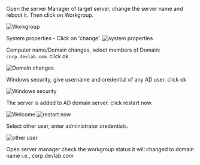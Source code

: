 Open the server Manager of target server, change the server name and reboot it. Then click on Workgroup.

![Workgroup](https://github.com/NallaTeja/CyberArk-PAS/assets/145950340/2ad5294a-3443-4715-a410-c7e1c8506840)

System properties - Click on 'change'.
![system properties](https://github.com/NallaTeja/CyberArk-PAS/assets/145950340/2cc37ad3-66d5-437b-8b76-fd1286400d71)

Computer name/Domain changes, select members of Domain: `corp.devlab.com`. click ok

![Domain changes](https://github.com/NallaTeja/CyberArk-PAS/assets/145950340/26900638-3f34-4391-9d2c-4fa9a37f6308)

Windows security, give username and credential of any AD user. click ok

![Windows security](https://github.com/NallaTeja/CyberArk-PAS/assets/145950340/9c9263e7-a289-453e-b896-fc0c7b7ec815)

The server is added to AD domain server. click restart now.

![Welcome](https://github.com/NallaTeja/CyberArk-PAS/assets/145950340/1a845b69-74ea-405e-8e62-4cc1b292fabd)
![restart now](https://github.com/NallaTeja/CyberArk-PAS/assets/145950340/b4a8063c-a8db-4b17-a727-6f6ac64b9ad1)

Select other user, enter administrator credentials.

![other user](https://github.com/NallaTeja/CyberArk-PAS/assets/145950340/8b4a6fb0-f9a9-4125-98fa-5e4502a6a3a8)

Open server manager check the workgroup status it will changed to domain name i.e., corp.devlab.com










